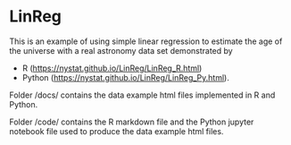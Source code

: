 # LinReg
This is an example of using simple linear regression to estimate the age of the universe with a real astronomy data set demonstrated by 
- R (https://nystat.github.io/LinReg/LinReg_R.html)
- Python (https://nystat.github.io/LinReg/LinReg_Py.html).

Folder /docs/ contains the data example html files implemented in R and Python.

Folder /code/ contains the R markdown file and the Python jupyter notebook file used to produce the data example html files.

